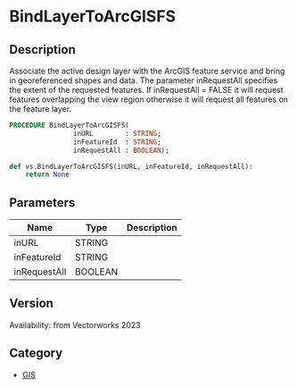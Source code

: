 # BindLayerToArcGISFS

## Description
Associate the active design layer with the ArcGIS feature service and bring in georeferenced shapes and data. The parameter inRequestAll specifies the extent of the requested features. If inRequestAll = FALSE it will request features overlapping the view region otherwise it will request all features on the feature layer.

```pascal
PROCEDURE BindLayerToArcGISFS(
				inURL        : STRING;
				inFeatureId  : STRING;
				inRequestAll : BOOLEAN);
```

```python
def vs.BindLayerToArcGISFS(inURL, inFeatureId, inRequestAll):
    return None
```

## Parameters
|Name|Type|Description|
|---|---|---|
|inURL|STRING|   |
|inFeatureId|STRING|   |
|inRequestAll|BOOLEAN|   |

## Version
Availability: from Vectorworks 2023

## Category
* [GIS](../Categories/GIS.md)
